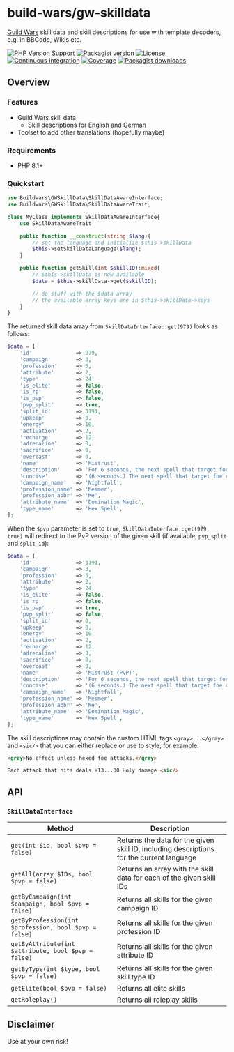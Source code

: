 # build-wars/gw-skilldata

[Guild Wars](https://www.guildwars.com/) skill data and skill descriptions for use with template decoders, e.g. in BBCode, Wikis etc.

[![PHP Version Support][php-badge]][php]
[![Packagist version][packagist-badge]][packagist]
[![License][license-badge]][license]
[![Continuous Integration][gh-action-badge]][gh-action]
[![Coverage][coverage-badge]][coverage]
[![Packagist downloads][downloads-badge]][downloads]

[php-badge]: https://img.shields.io/packagist/php-v/buildwars/gw-skilldata?logo=php&color=8892BF&logoColor=fff
[php]: https://www.php.net/supported-versions.php
[packagist-badge]: https://img.shields.io/packagist/v/buildwars/gw-skilldata.svg?logo=packagist&logoColor=fff
[packagist]: https://packagist.org/packages/buildwars/gw-skilldata
[license-badge]: https://img.shields.io/github/license/build-wars/gw-skilldata
[license]: https://github.com/build-wars/gw-skilldata/blob/main/LICENSE
[gh-action-badge]: https://img.shields.io/github/actions/workflow/status/build-wars/gw-skilldata/ci.yml?branch=main&logo=github&logoColor=fff
[gh-action]: https://github.com/build-wars/gw-skilldata/actions/workflows/ci.yml?query=branch%3Amain
[coverage-badge]: https://img.shields.io/codecov/c/github/build-wars/gw-skilldata.svg?logo=codecov&logoColor=fff
[coverage]: https://codecov.io/github/build-wars/gw-skilldata
[downloads-badge]: https://img.shields.io/packagist/dt/buildwars/gw-skilldata.svg?logo=packagist&logoColor=fff
[downloads]: https://packagist.org/packages/buildwars/gw-skilldata/stats

## Overview

### Features

- Guild Wars skill data
  - Skill descriptions for English and German
- Toolset to add other translations (hopefully maybe)


### Requirements

- PHP 8.1+


### Quickstart

```php
use Buildwars\GWSkillData\SkillDataAwareInterface;
use Buildwars\GWSkillData\SkillDataAwareTrait;

class MyClass implements SkillDataAwareInterface{
	use SkillDataAwareTrait

	public function __construct(string $lang){
		// set the language and initialize $this->skillData
		$this->setSkillDataLanguage($lang);
	}

	public function getSkill(int $skillID):mixed{
		// $this->skillData is now available
		$data = $this->skillData->get($skillID);

		// do stuff with the $data array
		// the available array keys are in $this->skillData->keys
	}
}
```

The returned skill data array from `SkillDataInterface::get(979)` looks as follows:

```php
$data = [
	'id'              => 979,
	'campaign'        => 3,
	'profession'      => 5,
	'attribute'       => 2,
	'type'            => 24,
	'is_elite'        => false,
	'is_rp'           => false,
	'is_pvp'          => false,
	'pvp_split'       => true,
	'split_id'        => 3191,
	'upkeep'          => 0,
	'energy'          => 10,
	'activation'      => 2,
	'recharge'        => 12,
	'adrenaline'      => 0,
	'sacrifice'       => 0,
	'overcast'        => 0,
	'name'            => 'Mistrust',
	'description'     => 'For 6 seconds, the next spell that target foe casts on one of your allies fails and deals 10...100 damage to that foe and all nearby foes.',
	'concise'         => '(6 seconds.) The next spell that target foe casts on one of your allies fails and deals 10...100 damage to target and nearby foes.',
	'campaign_name'   => 'Nightfall',
	'profession_name' => 'Mesmer',
	'profession_abbr' => 'Me',
	'attribute_name'  => 'Domination Magic',
	'type_name'       => 'Hex Spell',
];
```

When the `$pvp` parameter is set to `true`, `SkillDataInterface::get(979, true)` will redirect to the PvP version of the given skill (if available, `pvp_split` and `split_id`):

```php
$data = [
	'id'              => 3191,
	'campaign'        => 3,
	'profession'      => 5,
	'attribute'       => 2,
	'type'            => 24,
	'is_elite'        => false,
	'is_rp'           => false,
	'is_pvp'          => true,
	'pvp_split'       => false,
	'split_id'        => 0,
	'upkeep'          => 0,
	'energy'          => 10,
	'activation'      => 2,
	'recharge'        => 12,
	'adrenaline'      => 0,
	'sacrifice'       => 0,
	'overcast'        => 0,
	'name'            => 'Mistrust (PvP)',
	'description'     => 'For 6 seconds, the next spell that target foe casts on one of your allies fails and deals 10...75 damage to that foe and all nearby foes.',
	'concise'         => '(6 seconds.) The next spell that target foe casts on one of your allies fails and deals 10...75 damage to target and nearby foes.',
	'campaign_name'   => 'Nightfall',
	'profession_name' => 'Mesmer',
	'profession_abbr' => 'Me',
	'attribute_name'  => 'Domination Magic',
	'type_name'       => 'Hex Spell',
];
```

The skill descriptions may contain the custom HTML tags `<gray>...</gray>` and `<sic/>` that you can either replace or use to style, for example:

```html
<gray>No effect unless hexed foe attacks.</gray>

Each attack that hits deals +13...30 Holy damage <sic/>
```

## API

### `SkillDataInterface`

| Method                                                | Description                                                                              |
|-------------------------------------------------------|------------------------------------------------------------------------------------------|
| `get(int $id, bool $pvp = false)`                     | Returns the data for the given skill ID, including descriptions for the current language |
| `getAll(array $IDs, bool $pvp = false)`               | Returns an array with the skill data for each of the given skill IDs                     |
| `getByCampaign(int $campaign, bool $pvp = false)`     | Returns all skills for the given campaign ID                                             |
| `getByProfession(int $profession, bool $pvp = false)` | Returns all skills for the given profession ID                                           |
| `getByAttribute(int $attribute, bool $pvp = false)`   | Returns all skills for the given attribute ID                                            |
| `getByType(int $type, bool $pvp = false)`             | Returns all skills for the given skill type ID                                           |
| `getElite(bool $pvp = false)`                         | Returns all elite skills                                                                 |
| `getRoleplay()`                                       | Returns all roleplay skills                                                              |


## Disclaimer

Use at your own risk!

